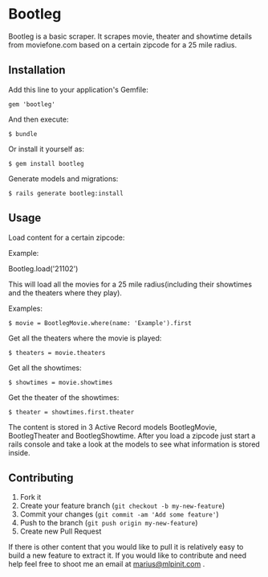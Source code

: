 # Bootleg

Bootleg is a basic scraper. It scrapes movie, theater and showtime
details from moviefone.com based on a certain zipcode for a 25 mile
radius.

## Installation

Add this line to your application's Gemfile:

    gem 'bootleg'

And then execute:

    $ bundle

Or install it yourself as:

    $ gem install bootleg

Generate models and migrations:

    $ rails generate bootleg:install

## Usage

Load content for a certain zipcode:

Example:

Bootleg.load('21102')

This will load all the movies for a 25 mile radius(including their showtimes
and the theaters where they play).

Examples:

    $ movie = BootlegMovie.where(name: 'Example').first

Get all the theaters where the movie is played:

    $ theaters = movie.theaters

Get all the showtimes:

    $ showtimes = movie.showtimes

Get the theater of the showtimes:

    $ theater = showtimes.first.theater


The content is stored in 3 Active Record models BootlegMovie,
BootlegTheater and BootlegShowtime. After you load a zipcode just start
a rails console and take a look at the models to see what information is
stored inside.


## Contributing

1. Fork it
2. Create your feature branch (`git checkout -b my-new-feature`)
3. Commit your changes (`git commit -am 'Add some feature'`)
4. Push to the branch (`git push origin my-new-feature`)
5. Create new Pull Request

If there is other content that you would like to pull it is relatively easy
to build a new feature to extract it. If you would like to contribute
and need help feel free to shoot me an email at marius@mlpinit.com .
